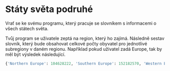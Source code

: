 # Státy světa podruhé

Vrať se ke svému programu, který pracuje se slovníkem s informacemi o všech státech světa.

Tvůj program se uživatele zeptá na region, který ho zajímá. Následně sestav slovník,
který bude obsahovat celkové počty obyvatel pro jednotlivé subregiony v daném regionu.
Například pokud uživatel zadá Europe, tak by měl být výsledek následující. 

```python
{'Northern Europe': 104628222, 'Southern Europe': 152182570, 'Western Europe': 194539965, 'Eastern Europe': 295337425}
```
